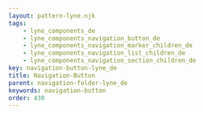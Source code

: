 ```yaml
---
layout: pattern-lyne.njk
tags: 
    - lyne_components_de
    - lyne_components_navigation_button_de
    - lyne_components_navigation_marker_children_de
    - lyne_components_navigation_list_children_de
    - lyne_components_navigation_section_children_de
key: navigation-button-lyne_de
title: Navigation-Button
parent: navigation-folder-lyne_de
keywords: navigation-button
order: 430
---
```


